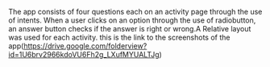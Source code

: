 The app consists of four questions each on an activity page through the use of intents. When a user clicks on an option through the use of radiobutton, an answer button checks if the answer is right or wrong.A Relative layout was used for each activity.
this is the link to the screenshots of the app(https://drive.google.com/folderview?id=1U6brv2966kdoVU6Fh2g_LXufMYUALTJg)
